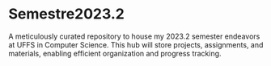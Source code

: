 # Semestre2023.2
A meticulously curated repository to house my 2023.2 semester endeavors at UFFS in Computer Science. This hub will store projects, assignments, and materials, enabling efficient organization and progress tracking.
